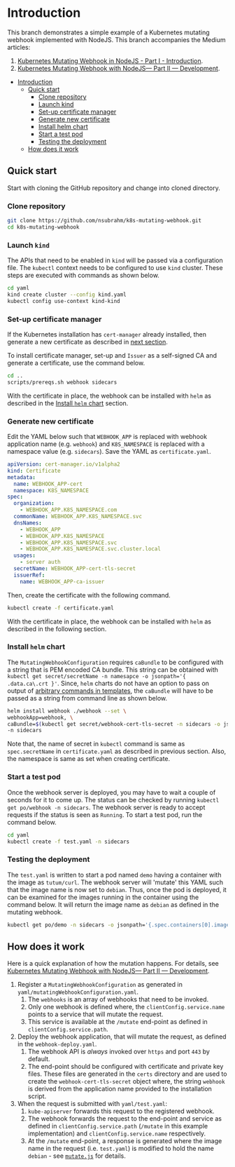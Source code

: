# Introduction

This branch demonstrates a simple example of a Kubernetes mutating webhook implemented with NodeJS. This branch accompanies the Medium articles:

1. [Kubernetes Mutating Webhook in NodeJS - Part I - Introduction](https://medium.com/@nageshblore/kubernetes-mutating-webhook-with-nodejs-part-i-introduction-ee33b2668af4).
2. [Kubernetes Mutating Webhook with NodeJS— Part II — Development](https://medium.com/@nageshblore/kubernetes-mutating-webhook-part-ii-development-bec5033c591d).

- [Introduction](#introduction)
  - [Quick start](#quick-start)
    - [Clone repository](#clone-repository)
    - [Launch kind](#launch-kind)
    - [Set-up certificate manager](#set-up-certificate-manager)
    - [Generate new certificate](#generate-new-certificate)
    - [Install helm chart](#install-helm-chart)
    - [Start a test pod](#start-a-test-pod)
    - [Testing the deployment](#testing-the-deployment)
  - [How does it work](#how-does-it-work)

## Quick start

Start with cloning the GitHub repository and change into cloned directory.

### Clone repository

```bash
git clone https://github.com/nsubrahm/k8s-mutating-webhook.git
cd k8s-mutating-webhook
```

### Launch `kind`

The APIs that need to be enabled in `kind` will be passed via a configuration file. The `kubectl` context needs to be configured to use `kind` cluster. These steps are executed with commands as shown below.

```bash
cd yaml
kind create cluster --config kind.yaml
kubectl config use-context kind-kind
```

### Set-up certificate manager

If the Kubernetes installation has `cert-manager` already installed, then generate a new certificate as described in [next section](#generate-new-certificate).

To install certificate manager, set-up and `Issuer` as a self-signed CA and generate a certificate, use the command below.

```bash
cd ..
scripts/prereqs.sh webhook sidecars
```

With the certificate in place, the webhook can be installed with `helm` as described in the [Install `helm` chart](#install-helm-chart) section.

### Generate new certificate

Edit the YAML below such that `WEBHOOK_APP` is replaced with webhook application name (e.g. `webhook`) and `K8S_NAMESPACE` is replaced with a namespace value (e.g. `sidecars`). Save the YAML as `certificate.yaml`.

```yaml
apiVersion: cert-manager.io/v1alpha2
kind: Certificate
metadata:
  name: WEBHOOK_APP-cert
  namespace: K8S_NAMESPACE
spec:
  organization:
    - WEBHOOK_APP.K8S_NAMESPACE.com
  commonName: WEBHOOK_APP.K8S_NAMESPACE.svc
  dnsNames:
    - WEBHOOK_APP
    - WEBHOOK_APP.K8S_NAMESPACE
    - WEBHOOK_APP.K8S_NAMESPACE.svc
    - WEBHOOK_APP.K8S_NAMESPACE.svc.cluster.local
  usages:
    - server auth
  secretName: WEBHOOK_APP-cert-tls-secret
  issuerRef:
    name: WEBHOOK_APP-ca-issuer
```

Then, create the certificate with the following command.

```bash
kubectl create -f certificate.yaml
```

With the certificate in place, the webhook can be installed with `helm` as described in the following section.

### Install `helm` chart

The `MutatingWebhookConfiguration` requires `caBundle` to be configured with a string that is PEM encoded CA bundle. This string can be obtained with `kubectl get secret/secretName -n namesapce -o jsonpath='{ .data.ca\.crt }'`. Since, `helm` charts do not have an option to pass on output of [arbitrary commands in templates](https://github.com/helm/helm/issues/5145#issuecomment-453646897), the `caBundle` will have to be passed as a string from command line as shown below.

```bash
helm install webhook ./webhook --set \
webhookApp=webhook, \
caBundle=$(kubectl get secret/webhook-cert-tls-secret -n sidecars -o jsonpath='{ .data.ca\.crt }')
-n sidecars
```

Note that, the name of secret in `kubectl` command is same as `spec.secretName` in `certificate.yaml` as described in previous section. Also, the namespace is same as set when creating certificate.

### Start a test pod

Once the webhook server is deployed, you may have to wait a couple of seconds for it to come up. The status can be checked by running `kubectl get po/webhook -n sidecars`. The webhook server is ready to accept requests if the status is seen as `Running`. To start a test pod, run the command below.

```bash
cd yaml
kubectl create -f test.yaml -n sidecars
```

### Testing the deployment

The `test.yaml` is written to start a pod named `demo` having a container with the image as `tutum/curl`. The webhook server will 'mutate' this YAML such that the image name is now set to `debian`. Thus, once the pod is deployed, it can be examined for the images running in the container using the command below. It will return the image name as `debian` as defined in the mutating webhook.

```bash
kubectl get po/demo -n sidecars -o jsonpath='{.spec.containers[0].image}'
```

## How does it work

Here is a quick explanation of how the mutation happens. For details, see [Kubernetes Mutating Webhook with NodeJS— Part II — Development](https://medium.com/@nageshblore/kubernetes-mutating-webhook-part-ii-development-bec5033c591d).

1. Register a `MutatingWebhookConfiguration` as generated in `yaml/mutatingWebhookConfiguration.yaml`.
   1. The `webhooks` is an array of webhooks that need to be invoked.
   2. Only one webhook is defined where, the `clientConfig.service.name` points to a service that will mutate the request.
   3. This service is available at the `/mutate` end-point as defined in `clientConfig.service.path`.
2. Deploy the webhook application, that will mutate the request, as defined in the `webhook-deploy.yaml`.
   1. The webhook API is _always_ invoked over `https` and port `443` by default.
   2. The end-point should be configured with certificate and private key files. These files are generated in the `certs` directory and are used to create the `webhook-cert-tls-secret` object where, the string `webhook` is derived from the application name provided to the installation script.
3. When the request is submitted with `yaml/test.yaml`:
   1. `kube-apiserver` forwards this request to the registered webhook.
   2. The webhook forwards the request to the end-point and service as defined in `clientConfig.service.path` (`/mutate` in this example implementation) and `clientConfig.service.name` respectively.
   3. At the `/mutate` end-point, a response is generated where the image name in the request (i.e. `test.yaml`) is modified to hold the name `debian` - see [`mutate.js`](webhook/app/mutate.js) for details.
